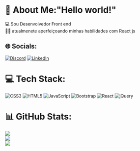 # 💫 About Me:"Hello world!"
💻 Sou Desenvolvedor Front end<br>
💪🏽 atualmenete aperfeiçoando minhas habilidades com React js
## 🌐 Socials:
[![Discord](https://img.shields.io/badge/Discord-%237289DA.svg?logo=discord&logoColor=white)](https://discord.gg/gabrielbrandao9923) [![LinkedIn](https://img.shields.io/badge/LinkedIn-%230077B5.svg?logo=linkedin&logoColor=white)](https://linkedin.com/in/https://www.linkedin.com/in/gabriel-brand%C3%A3o-42174223a/) 

# 💻 Tech Stack:
![CSS3](https://img.shields.io/badge/css3-%231572B6.svg?style=for-the-badge&logo=css3&logoColor=white) ![HTML5](https://img.shields.io/badge/html5-%23E34F26.svg?style=for-the-badge&logo=html5&logoColor=white) ![JavaScript](https://img.shields.io/badge/javascript-%23323330.svg?style=for-the-badge&logo=javascript&logoColor=%23F7DF1E) ![Bootstrap](https://img.shields.io/badge/bootstrap-%23563D7C.svg?style=for-the-badge&logo=bootstrap&logoColor=white) ![React](https://img.shields.io/badge/react-%2320232a.svg?style=for-the-badge&logo=react&logoColor=%2361DAFB) ![jQuery](https://img.shields.io/badge/jquery-%230769AD.svg?style=for-the-badge&logo=jquery&logoColor=white)
# 📊 GitHub Stats:
![](https://github-readme-stats.vercel.app/api?username=Gabriel372&theme=react&hide_border=false&include_all_commits=false&count_private=false)<br/>
![](https://github-readme-streak-stats.herokuapp.com/?user=Gabriel372&theme=react&hide_border=false)<br/>
![](https://github-readme-stats.vercel.app/api/top-langs/?username=Gabriel372&theme=react&hide_border=false&include_all_commits=false&count_private=false&layout=compact)

<!-- Proudly created with GPRM ( https://gprm.itsvg.in ) -->
